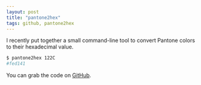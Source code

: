 ```yaml
---
layout: post
title: "pantone2hex"
tags: github, pantone2hex
---
```


I recently put together a small command-line tool to convert Pantone colors to
their hexadecimal value.

```sh
$ pantone2hex 122C
#fed141
```

You can grab the code on [GitHub](https://github.com/pixelastic/pantone2hex).

